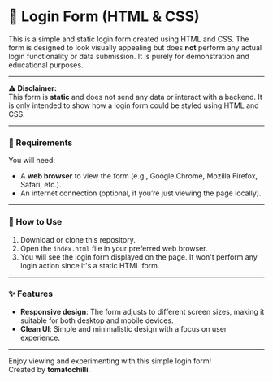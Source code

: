 # 📄 Login Form (HTML & CSS)

This is a simple and static login form created using HTML and CSS. The form is designed to look visually appealing but does **not** perform any actual login functionality or data submission. It is purely for demonstration and educational purposes.

---

**⚠️ Disclaimer:**  
This form is **static** and does not send any data or interact with a backend. It is only intended to show how a login form could be styled using HTML and CSS.

---

### 🔧 Requirements

You will need:

- A **web browser** to view the form (e.g., Google Chrome, Mozilla Firefox, Safari, etc.).
- An internet connection (optional, if you’re just viewing the page locally).

---

### 📝 How to Use

1. Download or clone this repository.
2. Open the `index.html` file in your preferred web browser.
3. You will see the login form displayed on the page. It won't perform any login action since it's a static HTML form.

---

### ✨ Features

- **Responsive design**: The form adjusts to different screen sizes, making it suitable for both desktop and mobile devices.
- **Clean UI**: Simple and minimalistic design with a focus on user experience.

---

Enjoy viewing and experimenting with this simple login form!  
Created by **tomatochilli**.
